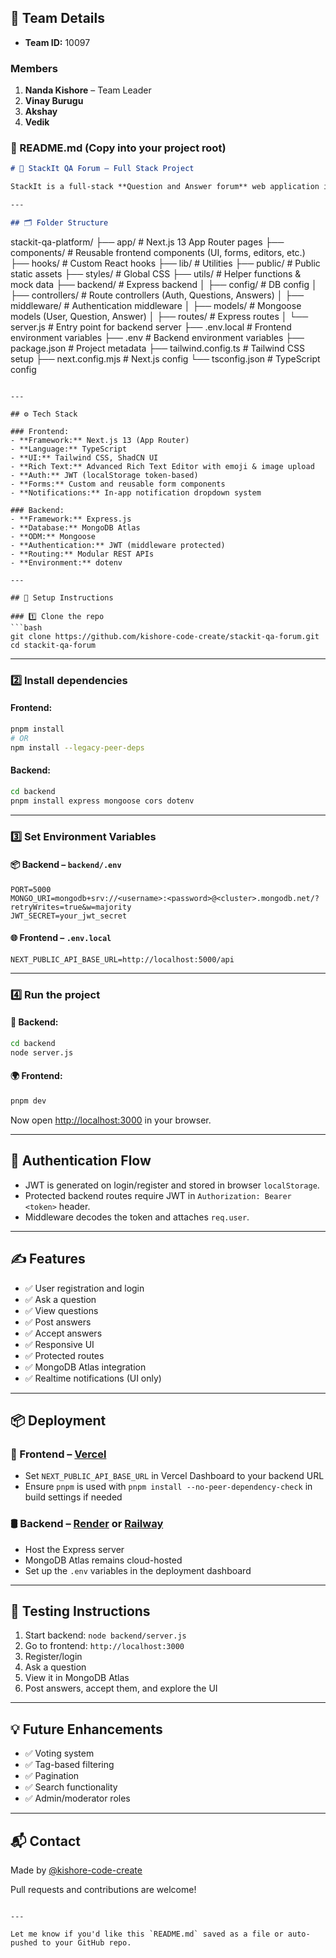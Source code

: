 ## 👥 Team Details

- **Team ID:** 10097

### Members

1. **Nanda Kishore** – Team Leader  
2. **Vinay Burugu**
3. **Akshay**
4. **Vedik**


### 📄 README.md (Copy into your project root)

```markdown
# 🧠 StackIt QA Forum – Full Stack Project

StackIt is a full-stack **Question and Answer forum** web application inspired by StackOverflow. It supports features like authentication, posting questions, answering, accepting answers, and more. Built with **Next.js**, **MongoDB Atlas**, and **Express.js**.

---

## 🗂️ Folder Structure

```

stackit-qa-platform/
├── app/                  # Next.js 13 App Router pages
├── components/           # Reusable frontend components (UI, forms, editors, etc.)
├── hooks/                # Custom React hooks
├── lib/                  # Utilities
├── public/               # Public static assets
├── styles/               # Global CSS
├── utils/                # Helper functions & mock data
├── backend/              # Express backend
│   ├── config/           # DB config
│   ├── controllers/      # Route controllers (Auth, Questions, Answers)
│   ├── middleware/       # Authentication middleware
│   ├── models/           # Mongoose models (User, Question, Answer)
│   ├── routes/           # Express routes
│   └── server.js         # Entry point for backend server
├── .env.local            # Frontend environment variables
├── .env                  # Backend environment variables
├── package.json          # Project metadata
├── tailwind.config.ts    # Tailwind CSS setup
├── next.config.mjs       # Next.js config
└── tsconfig.json         # TypeScript config

````

---

## ⚙️ Tech Stack

### Frontend:
- **Framework:** Next.js 13 (App Router)
- **Language:** TypeScript
- **UI:** Tailwind CSS, ShadCN UI
- **Rich Text:** Advanced Rich Text Editor with emoji & image upload
- **Auth:** JWT (localStorage token-based)
- **Forms:** Custom and reusable form components
- **Notifications:** In-app notification dropdown system

### Backend:
- **Framework:** Express.js
- **Database:** MongoDB Atlas
- **ODM:** Mongoose
- **Authentication:** JWT (middleware protected)
- **Routing:** Modular REST APIs
- **Environment:** dotenv

---

## 🚀 Setup Instructions

### 1️⃣ Clone the repo
```bash
git clone https://github.com/kishore-code-create/stackit-qa-forum.git
cd stackit-qa-forum
````

---

### 2️⃣ Install dependencies

#### Frontend:

```bash
pnpm install
# OR
npm install --legacy-peer-deps
```

#### Backend:

```bash
cd backend
pnpm install express mongoose cors dotenv
```

---

### 3️⃣ Set Environment Variables

#### 📦 Backend – `backend/.env`

```env
PORT=5000
MONGO_URI=mongodb+srv://<username>:<password>@<cluster>.mongodb.net/?retryWrites=true&w=majority
JWT_SECRET=your_jwt_secret
```

#### 🌐 Frontend – `.env.local`

```env
NEXT_PUBLIC_API_BASE_URL=http://localhost:5000/api
```

---

### 4️⃣ Run the project

#### 🧠 Backend:

```bash
cd backend
node server.js
```

#### 🌍 Frontend:

```bash
pnpm dev
```

Now open [http://localhost:3000](http://localhost:3000) in your browser.

---

## 🔐 Authentication Flow

* JWT is generated on login/register and stored in browser `localStorage`.
* Protected backend routes require JWT in `Authorization: Bearer <token>` header.
* Middleware decodes the token and attaches `req.user`.

---

## ✍️ Features

* ✅ User registration and login
* ✅ Ask a question
* ✅ View questions
* ✅ Post answers
* ✅ Accept answers
* ✅ Responsive UI
* ✅ Protected routes
* ✅ MongoDB Atlas integration
* ✅ Realtime notifications (UI only)

---

## 📦 Deployment

### 🚀 Frontend – [Vercel](https://vercel.com/)

* Set `NEXT_PUBLIC_API_BASE_URL` in Vercel Dashboard to your backend URL
* Ensure `pnpm` is used with `pnpm install --no-peer-dependency-check` in build settings if needed

### 🛢️ Backend – [Render](https://render.com/) or [Railway](https://railway.app/)

* Host the Express server
* MongoDB Atlas remains cloud-hosted
* Set up the `.env` variables in the deployment dashboard

---

## 🧪 Testing Instructions

1. Start backend: `node backend/server.js`
2. Go to frontend: `http://localhost:3000`
3. Register/login
4. Ask a question
5. View it in MongoDB Atlas
6. Post answers, accept them, and explore the UI

---

## 💡 Future Enhancements

* ✅ Voting system
* ✅ Tag-based filtering
* ✅ Pagination
* ✅ Search functionality
* ✅ Admin/moderator roles

---

## 📬 Contact

Made by [@kishore-code-create](https://github.com/kishore-code-create)

Pull requests and contributions are welcome!

```

---

Let me know if you'd like this `README.md` saved as a file or auto-pushed to your GitHub repo.
```

